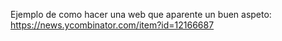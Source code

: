 Ejemplo de como hacer una web que aparente un buen aspeto:
https://news.ycombinator.com/item?id=12166687
